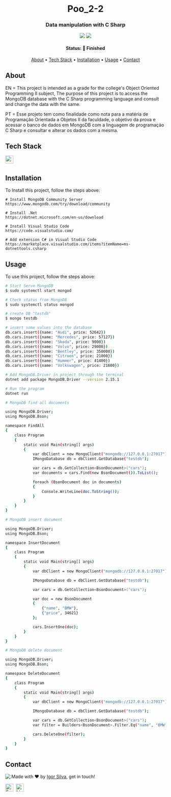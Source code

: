 <h1 align="center">
	Poo_2-2
</h1>

<h3 align="center">
	Data manipulation with C Sharp
</h3>

<p align="center">
	<img src="https://img.shields.io/badge/PRs-welcome-brightgreen.svg?style=flat-square"/>
	<img src="https://img.shields.io/github/languages/count/IgorSilvaMedeiros/poo_2-2?color=green"/>
</p>

<h4 align="center">
	Status: 🚀 Finished
</h4>

<p align="center">
	<a href="#about">About</a> •
	<a href="#tech-stack">Tech Stack</a> •
	<a href="#installation">Installation</a> •
	<a href="#usage">Usage</a> • 
	<a href="#contact">Contact</a> 
</p>

## About
EN = This project is intended as a grade for the college's Object Oriented Programming II subject, The purpose of this project is to access the MongoDB database with the C Sharp programming language and consult and change the data with the same.

PT = Esse projeto tem como finalidade como nota para a matéria de Programação Orientada a Objetos II da faculdade, o objetivo da prova e acessar o banco de dados em MongoDB com a linguagem de programação C Sharp e consultar e alterar os dados com a mesma.

## Tech Stack
<img src="https://img.shields.io/badge/Csharp-05122A?style=flat&logo=csharp" alt="csharp Badge" height="25">&nbsp;

## Installation
To Install this project, follow the steps above:
```
# Install MongoDB Community Server
https://www.mongodb.com/try/download/community

# Install .Net
https://dotnet.microsoft.com/en-us/download

# Install Visual Studio Code
https://code.visualstudio.com/

# Add extension C# in Visual Studio Code
https://marketplace.visualstudio.com/items?itemName=ms-dotnettools.csharp
```

## Usage
To use this project, follow the steps above:
```bash
# Start Serve MongoDB
$ sudo systemctl start mongod

# Check status from MongoDB
$ sudo systemctl status mongod

# create DB "testdb"
$ mongo testdb

# insert some values ​​into the database
db.cars.insert({name: "Audi", price: 52642})
db.cars.insert({name: "Mercedes", price: 57127})
db.cars.insert({name: "Skoda", price: 9000})
db.cars.insert({name: "Volvo", price: 29000})
db.cars.insert({name: "Bentley", price: 350000})
db.cars.insert({name: "Citroen", price: 21000})
db.cars.insert({name: "Hummer", price: 41400})
db.cars.insert({name: "Volkswagen", price: 21600})

# Add MongoDB.Driver in project through the terminal
dotnet add package MongoDB.Driver --version 2.15.1

# Run the program
dotnet run

# MongoDB find all documents

using MongoDB.Driver;
using MongoDB.Bson;

namespace FindAll
{
    class Program
    {
        static void Main(string[] args)
        {
            var dbClient = new MongoClient("mongodb://127.0.0.1:27017");
            IMongoDatabase db = dbClient.GetDatabase("testdb");

            var cars = db.GetCollection<BsonDocument>("cars");
            var documents = cars.Find(new BsonDocument()).ToList();

            foreach (BsonDocument doc in documents)
            {
                Console.WriteLine(doc.ToString());
            }
        }
    }
}

# MongoDB insert document

using MongoDB.Driver;
using MongoDB.Bson;

namespace InsertDocument
{
    class Program
    {
        static void Main(string[] args)
        {
            var dbClient = new MongoClient("mongodb://127.0.0.1:27017");

            IMongoDatabase db = dbClient.GetDatabase("testdb");

            var cars = db.GetCollection<BsonDocument>("cars");

            var doc = new BsonDocument
            {
                {"name", "BMW"},
                {"price", 34621}
            };

            cars.InsertOne(doc);
        }
    }
}

# MongoDB delete document

using MongoDB.Driver;
using MongoDB.Bson;

namespace DeleteDocument
{
    class Program
    {
        static void Main(string[] args)
        {
            var dbClient = new MongoClient("mongodb://127.0.0.1:27017");

            IMongoDatabase db = dbClient.GetDatabase("testdb");

            var cars = db.GetCollection<BsonDocument>("cars");
            var filter = Builders<BsonDocument>.Filter.Eq("name", "BMW");

            cars.DeleteOne(filter);
        }
    }
}

```

## Contact
<img align="left" src="https://avatars.githubusercontent.com/igorsilvam?size=100">

Made with ❤️ by [Igor Silva](https://github.com/igorsilvam), get in touch!

<a href="mailto:igoratendimento@outlook.com.br" target="_blank"><img src="https://img.shields.io/badge/Email-D14836?style=flat&logo=gmail&logoColor=white" alt="Email Badge" height="25"></a>&nbsp;
<a href="https://www.linkedin.com/in/igor-da-silva/" target="_blank"><img src="https://img.shields.io/badge/Linkedin-0077B5?style=flat&logo=linkedin&logoColor=white" alt="LinkedIn Badge" height="25"></a>&nbsp;

<br clear="left"/>
